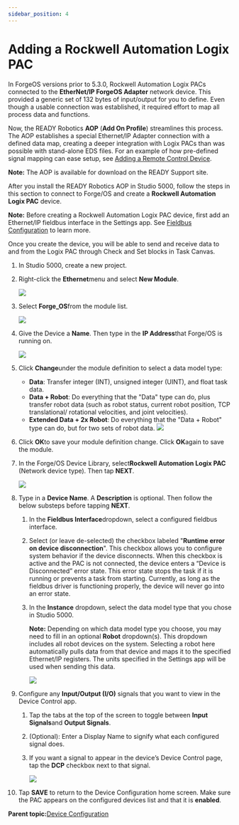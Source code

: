 ```yaml
---
sidebar_position: 4
---
```


# Adding a Rockwell Automation Logix PAC

In ForgeOS versions prior to 5.3.0, Rockwell Automation Logix PACs connected to the **EtherNet/IP ForgeOS Adapter** network device. This provided a generic set of 132 bytes of input/output for you to define. Even though a usable connection was established, it required effort to map all process data and functions.

Now, the READY Robotics **AOP** \(**Add On Profile**\) streamlines this process. The AOP establishes a special Ethernet/IP Adapter connection with a defined data map, creating a deeper integration with Logix PACs than was possible with stand-alone EDS files. For an example of how pre-defined signal mapping can ease setup, see [Adding a Remote Control Device](AddingRemoteControlDevice.md).

**Note:** The AOP is available for download on the READY Support site.

After you install the READY Robotics AOP in Studio 5000, follow the steps in this section to connect to Forge/OS and create a **Rockwell Automation Logix PAC** device.

**Note:** Before creating a Rockwell Automation Logix PAC device, first add an Ethernet/IP fieldbus interface in the Settings app. See [Fieldbus Configuration](../Settings/FieldbusConfiguration.md) to learn more.

Once you create the device, you will be able to send and receive data to and from the Logix PAC through Check and Set blocks in Task Canvas.

1.  In Studio 5000, create a new project.

2.  Right-click the **Ethernet**menu and select **New Module**.

    ![](../Images/DeviceConfiguration/DeviceConfiguration-Icon.png)

3.  Select **Forge\_OS**from the module list.

    ![](../Images/DeviceConfiguration/DeviceConfiguration-Icon.png)

4.  Give the Device a **Name**. Then type in the **IP Address**that Forge/OS is running on.

    ![](../Images/DeviceConfiguration/DeviceConfiguration-Icon.png)

5.  Click **Change**under the module definition to select a data model type:

    -   **Data**: Transfer integer \(INT\), unsigned integer \(UINT\), and float task data.
    -   **Data + Robot**: Do everything that the "Data" type can do, plus transfer robot data \(such as robot status, current robot position, TCP translational/ rotational velocities, and joint velocities\).
    -   **Extended Data + 2x Robot**: Do everything that the "Data + Robot" type can do, but for two sets of robot data.
    ![](../Images/DeviceConfiguration/DeviceConfiguration-Icon.png)

6.  Click **OK**to save your module definition change. Click **OK**again to save the module.

7.  In the Forge/OS Device Library, select**Rockwell Automation Logix PAC** \(Network device type\). Then tap **NEXT**.

    ![](../Images/DeviceConfiguration/DeviceConfiguration-Icon.png)

8.  Type in a **Device Name**. A **Description** is optional. Then follow the below substeps before tapping **NEXT**.

    1.  In the **Fieldbus Interface**dropdown, select a configured fieldbus interface.

    2.  Select \(or leave de-selected\) the checkbox labeled "**Runtime error on device disconnection**". This checkbox allows you to configure system behavior if the device disconnects. When this checkbox is active and the PAC is not connected, the device enters a “Device is Disconnected” error state. This error state stops the task if it is running or prevents a task from starting. Currently, as long as the fieldbus driver is functioning properly, the device will never go into an error state.

    3.  In the **Instance** dropdown, select the data model type that you chose in Studio 5000.

        **Note:** Depending on which data model type you choose, you may need to fill in an optional **Robot** dropdown\(s\). This dropdown includes all robot devices on the system. Selecting a robot here automatically pulls data from that device and maps it to the specified Ethernet/IP registers. The units specified in the Settings app will be used when sending this data.

        ![](../Images/DeviceConfiguration/DeviceConfiguration-Icon.png)

9.  Configure any **Input/Output \(I/O\)** signals that you want to view in the Device Control app.

    1.  Tap the tabs at the top of the screen to toggle between **Input Signals**and **Output Signals**.

    2.  \(Optional\): Enter a Display Name to signify what each configured signal does.

    3.  If you want a signal to appear in the device’s Device Control page, tap the **DCP** checkbox next to that signal.

        ![](../Images/DeviceConfiguration/DeviceConfiguration-Icon.png)

10. Tap **SAVE** to return to the Device Configuration home screen. Make sure the PAC appears on the configured devices list and that it is **enabled**.


**Parent topic:**[Device Configuration](../DeviceConfiguration/DeviceConfigurationOverview.md)


